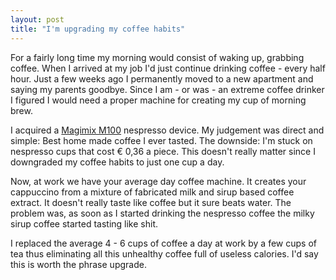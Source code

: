 ```yaml
---
layout: post
title: "I'm upgrading my coffee habits"
---
```


For a fairly long time my morning would consist of waking up, grabbing coffee. When I arrived at my job I'd just continue drinking coffee - every half hour. Just a few weeks ago I permanently moved to a new apartment and saying my parents goodbye. Since I am - or was - an extreme coffee drinker I figured I would need a proper machine for creating my cup of morning brew.

I acquired a [Magimix M100](http://www.magimix-spares.co.uk/Magimix-M100-Eco-coffee-maker-Automatic-Smooth-silver-11279/product/11279/11279/) nespresso device. My judgement was direct and simple: Best home made coffee I ever tasted. The downside: I'm stuck on nespresso cups that cost € 0,36 a piece. This doesn't really matter since I downgraded my coffee habits to just one cup a day.

Now, at work we have your average day coffee machine. It creates your cappuccino from a mixture of fabricated milk and sirup based coffee extract. It doesn't really taste like coffee but it sure beats water.  The problem was, as soon as I started drinking the nespresso coffee the milky sirup coffee started tasting like shit.

I replaced the average 4 - 6 cups of coffee a day at work by a few cups of tea thus eliminating all this unhealthy coffee full of useless calories. I'd say this is worth the phrase upgrade.
